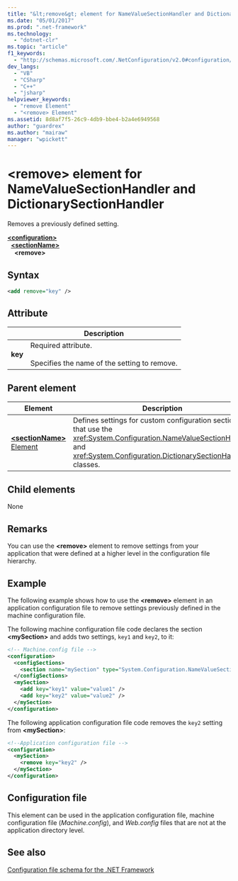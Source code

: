 ```yaml
---
title: "&lt;remove&gt; element for NameValueSectionHandler and DictionarySectionHandler | Microsoft Docs"
ms.date: "05/01/2017"
ms.prod: ".net-framework"
ms.technology: 
  - "dotnet-clr"
ms.topic: "article"
f1_keywords: 
  - "http://schemas.microsoft.com/.NetConfiguration/v2.0#configuration/sectionName/remove"
dev_langs: 
  - "VB"
  - "CSharp"
  - "C++"
  - "jsharp"
helpviewer_keywords: 
  - "remove Element"
  - "<remove> Element"
ms.assetid: 8d8af7f5-26c9-4db9-bbe4-b2a4e6949568
author: "guardrex"
ms.author: "mairaw"
manager: "wpickett"
---
```


# \<remove> element for NameValueSectionHandler and DictionarySectionHandler

Removes a previously defined setting.

[**\<configuration>**](~/docs/framework/configure-apps/file-schema/configuration-element.md)   
&nbsp;&nbsp;[**\<sectionName>**](~/docs/framework/configure-apps/file-schema/custom-element-2.md)   
&nbsp;&nbsp;&nbsp;&nbsp;**\<remove>**

## Syntax

```xml
<add remove="key" />
```

## Attribute

|           | Description |
| --------- | ----------- |
| **key**   | Required attribute.<br><br>Specifies the name of the setting to remove. |

## Parent element

| Element | Description |
| ------- | ------------|
| [**\<sectionName>** Element](~/docs/framework/configure-apps/file-schema/custom-element-2.md) | Defines settings for custom configuration sections that use the <xref:System.Configuration.NameValueSectionHandler> and <xref:System.Configuration.DictionarySectionHandler> classes. |

## Child elements

None

## Remarks

You can use the **\<remove>** element to remove settings from your application that were defined at a higher level in the configuration file hierarchy.

## Example

The following example shows how to use the **\<remove>** element in an application configuration file to remove settings previously defined in the machine configuration file.

The following machine configuration file code declares the section **\<mySection>** and adds two settings, `key1` and `key2`, to it:

```xml
<!-- Machine.config file -->
<configuration>
  <configSections>
    <section name="mySection" type="System.Configuration.NameValueSectionHandler,System" />
  </configSections>
  <mySection>
    <add key="key1" value="value1" />
    <add key="key2" value="value2" />
  </mySection>
</configuration>
```

The following application configuration file code removes the `key2` setting from **\<mySection>**:

```xml
<!--Application configuration file -->
<configuration>
  <mySection>
    <remove key="key2" />
  </mySection>
</configuration>
```

## Configuration file

This element can be used in the application configuration file, machine configuration file (*Machine.config*), and *Web.config* files that are not at the application directory level.

## See also

[Configuration file schema for the .NET Framework](~/docs/framework/configure-apps/file-schema/index.md)
